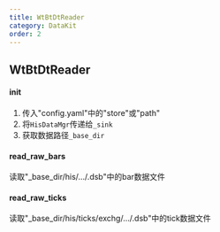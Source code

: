 ```yaml
---
title: WtBtDtReader
category: DataKit
order: 2
---
```


## WtBtDtReader

#### init
1. 传入"config.yaml"中的"store"或"path"
2. 将`HisDataMgr`传递给`_sink`
3. 获取数据路径`_base_dir`

#### read_raw_bars
读取"_base_dir/his/.../.dsb"中的bar数据文件

#### read_raw_ticks
读取"_base_dir/his/ticks/exchg/.../.dsb"中的tick数据文件



